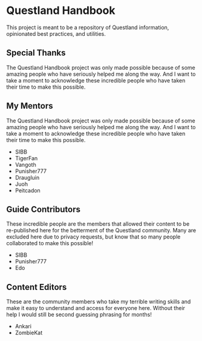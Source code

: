 # Questland Handbook
This project is meant to be a repository of Questland information, opinionated best practices, and utilities.

## Special Thanks
The Questland Handbook project was only made possible because of some amazing people who have seriously helped me along the way. And I want to take a moment to acknowledge these incredible people who have taken their time to make this possible.

## My Mentors
The Questland Handbook project was only made possible because of some amazing people who have seriously helped me along the way. And I want to take a moment to acknowledge these incredible people who have taken their time to make this possible.

- SIBB
- TigerFan
- Vangoth
- Punisher777
- Draugluin
- Juoh
- Peitcadon

## Guide Contributors
These incredible people are the members that allowed their content to be re-published here for the betterment of the Questland community. Many are excluded here due to privacy requests, but know that so many people collaborated to make this possible!

- SIBB
- Punisher777
- Edo

## Content Editors
These are the community members who take my terrible writing skills and make it easy to understand and access for everyone here. Without their help I would still be second guessing phrasing for months!

- Ankari
- ZombieKat